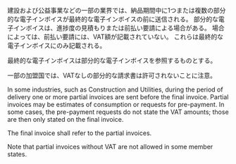 建設および公益事業などの一部の業界では、納品期間中に1つまたは複数の部分的な電子インボイスが最終的な電子インボイスの前に送信される。 部分的な電子インボイスは、進捗度の見積もりまたは前払い要請による場合がある。 場合によっては、前払い要請には、VAT額が記載されていない。 これらは最終的な電子インボイスにのみ記載される。  

最終的な電子インボイスは部分的な電子インボイスを参照するものとする。  

一部の加盟国では、VATなしの部分的な請求書は許可されないことに注意。  

In some industries, such as Construction and Utilities, during the period of delivery one or more partial invoices are sent before the final invoice. Partial invoices may be estimates of consumption or requests for pre-payment. In some cases, the pre-payment requests do not state the VAT amounts; those are then only stated on the final invoice.  

The final invoice shall refer to the partial invoices.  

Note that partial invoices without VAT are not allowed in some member states.  